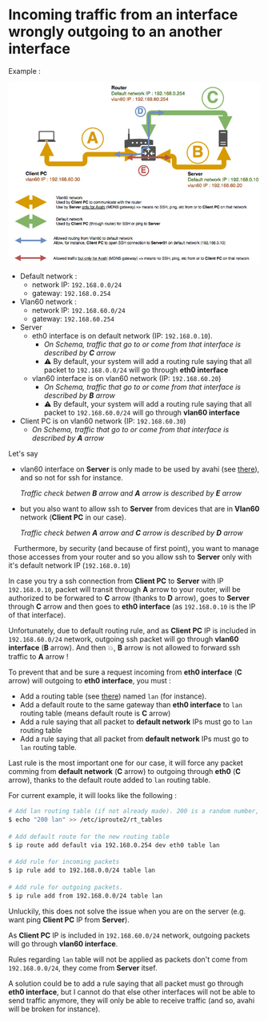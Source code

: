 # Incoming traffic from an interface wrongly outgoing to an another interface

Example : 

![Schema](./pic_routing_between_interfaces_issue.jpg?v3) 

* Default network :
   * network IP: `192.168.0.0/24`
   * gateway: `192.168.0.254`
 * Vlan60 network :
   * network IP: `192.168.60.0/24`
   * gateway: `192.168.60.254`
 * Server
   * eth0 interface is on default network (IP: `192.168.0.10`). 
     * *On Schema, traffic that go to or come from that interface is described by **C** arrow*
     * :warning: By default, your system will add a routing rule saying that all packet to `192.168.0.0/24` will go through **eth0 interface**
   * vlan60 interface is on vlan60 network (IP: `192.168.60.20`)
     * *On Schema, traffic that go to or come from that interface is described by **B** arrow*
     * :warning: By default, your system will add a routing rule saying that all packet to `192.168.60.0/24` will go through **vlan60 interface**
 * Client PC is on vlan60 network (IP: `192.168.60.30`)
     * *On Schema, traffic that go to or come from that interface is described by **A** arrow*

Let's say 
  * vlan60 interface on **Server** is only made to be used by avahi (see [there](../../avahi/doc/airplay_gateway_over_vlans.md)), and so not for ssh for instance.
    
    *Traffic check betwen **B** arrow and **A** arrow is described by **E** arrow*

  * but you also want to allow ssh to **Server** from devices that are in **Vlan60** network (**Client PC** in our case). 
    
    *Traffic check betwen **A** arrow and **C** arrow is described by **D** arrow*

    Furthermore, by security (and because of first point), you want to manage those accesses from your router and so you allow ssh to **Server** only with it's default network IP (`192.168.0.10`)

In case you try a ssh connection from **Client PC** to **Server** with IP `192.168.0.10`, packet will transit through **A** arrow to your router, will be authorized to be forwared to **C** arrow (thanks to **D** arrow), goes to **Server** through **C** arrow and then goes to **eth0 interface** (as `192.168.0.10` is the IP of that interface).

Unfortunately, due to default routing rule, and as **Client PC** IP is included in `192.168.60.0/24` network, outgoing ssh packet will go through **vlan60 interface** (**B** arrow). And then :boom:, **B** arrow is not allowed to forward ssh traffic to **A** arrow !

To prevent that and be sure a request incoming from **eth0 interface** (**C** arrow) will outgoing to **eth0 interface**, you must :
 * Add a routing table (see [there](../../routing/doc/force_reply_on_same_interface.md#create-a-routing-table)) named `lan` (for instance).
 * Add a default route to the same gateway than **eth0 interface** to `lan` routing table (means default route is **C** arrow)
 * Add a rule saying that all packet to **default network** IPs must go to `lan` routing table
 * Add a rule saying that all packet from **default network** IPs must go to `lan` routing table.
   
 Last rule is the most important one for our case, it will force any packet comming from **default network** (**C** arrow) to outgoing through **eth0** (**C** arrow), thanks to the default route added to `lan` routing table.
 
For current example, it will looks like the following : 
```bash
# Add lan routing table (if not already made). 200 is a random number, choose it based on what it already exist
$ echo "200 lan" >> /etc/iproute2/rt_tables

# Add default route for the new routing table
$ ip route add default via 192.168.0.254 dev eth0 table lan

# Add rule for incoming packets
$ ip rule add to 192.168.0.0/24 table lan

# Add rule for outgoing packets.
$ ip rule add from 192.168.0.0/24 table lan
```

Unluckily, this does not solve the issue when you are on the server (e.g. want ping **Client PC** IP from **Server**).

As **Client PC** IP is included in `192.168.60.0/24` network, outgoing packets will go through **vlan60 interface**.

Rules regarding `lan` table will not be applied as packets don't come from `192.168.0.0/24`, they come from **Server** itsef.

A solution could be to add a rule saying that all packet must go through **eth0 interface**, but I cannot do that else other interfaces will not be able to send traffic anymore, they will only be able to receive traffic (and so, avahi will be broken for instance).
